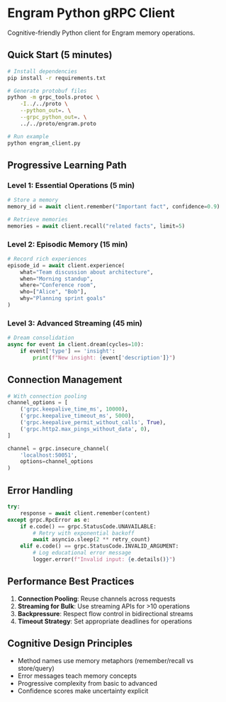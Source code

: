 # Engram Python gRPC Client

Cognitive-friendly Python client for Engram memory operations.

## Quick Start (5 minutes)

```bash
# Install dependencies
pip install -r requirements.txt

# Generate protobuf files
python -m grpc_tools.protoc \
    -I../../proto \
    --python_out=. \
    --grpc_python_out=. \
    ../../proto/engram.proto

# Run example
python engram_client.py
```

## Progressive Learning Path

### Level 1: Essential Operations (5 min)
```python
# Store a memory
memory_id = await client.remember("Important fact", confidence=0.9)

# Retrieve memories
memories = await client.recall("related facts", limit=5)
```

### Level 2: Episodic Memory (15 min)
```python
# Record rich experiences
episode_id = await client.experience(
    what="Team discussion about architecture",
    when="Morning standup",
    where="Conference room",
    who=["Alice", "Bob"],
    why="Planning sprint goals"
)
```

### Level 3: Advanced Streaming (45 min)
```python
# Dream consolidation
async for event in client.dream(cycles=10):
    if event['type'] == 'insight':
        print(f"New insight: {event['description']}")
```

## Connection Management

```python
# With connection pooling
channel_options = [
    ('grpc.keepalive_time_ms', 10000),
    ('grpc.keepalive_timeout_ms', 5000),
    ('grpc.keepalive_permit_without_calls', True),
    ('grpc.http2.max_pings_without_data', 0),
]

channel = grpc.insecure_channel(
    'localhost:50051',
    options=channel_options
)
```

## Error Handling

```python
try:
    response = await client.remember(content)
except grpc.RpcError as e:
    if e.code() == grpc.StatusCode.UNAVAILABLE:
        # Retry with exponential backoff
        await asyncio.sleep(2 ** retry_count)
    elif e.code() == grpc.StatusCode.INVALID_ARGUMENT:
        # Log educational error message
        logger.error(f"Invalid input: {e.details()}")
```

## Performance Best Practices

1. **Connection Pooling**: Reuse channels across requests
2. **Streaming for Bulk**: Use streaming APIs for >10 operations
3. **Backpressure**: Respect flow control in bidirectional streams
4. **Timeout Strategy**: Set appropriate deadlines for operations

## Cognitive Design Principles

- Method names use memory metaphors (remember/recall vs store/query)
- Error messages teach memory concepts
- Progressive complexity from basic to advanced
- Confidence scores make uncertainty explicit